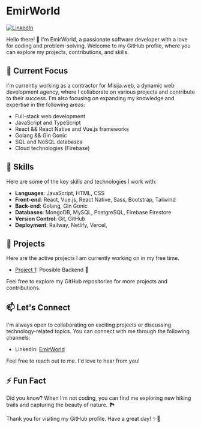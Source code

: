 # EmirWorld

[![LinkedIn](https://img.shields.io/badge/LinkedIn-EmirWorld-blue?style=flat-square&logo=linkedin)](https://www.linkedin.com/in/emirworld/)

Hello there! 👋 I'm EmirWorld, a passionate software developer with a love for coding and problem-solving. Welcome to my GitHub profile, where you can explore my projects, contributions, and skills.

## 🔭 Current Focus
I'm currently working as a contractor for Misija.web, a dynamic web development agency, where I collaborate on various projects and contribute to their success.
I'm also focusing on expanding my knowledge and expertise in the following areas:

- Full-stack web development
- JavaScript and TypeScript
- React && React Native and Vue.js frameworks
- Golang && Gin Gonic
- SQL and NoSQL databases
- Cloud technologies (Firebase)

## 🌱 Skills

Here are some of the key skills and technologies I work with:

- **Languages**: JavaScript, HTML, CSS
- **Front-end**: React, Vue.js, React Native, Sass, Bootstrap, Tailwind
- **Back-end**:  Golang, Gin Gonic
- **Databases**: MongoDB, MySQL, PostgreSQL, Firebase Firestore
- **Version Control**: Git, GitHub
- **Deployment**: Railway, Netlify, Vercel, 

## 🚀 Projects

Here are the active projects I am currently working on in my free time.

- [Project 1](https://github.com/EmirWorld/poosible-backend): Poosible Backend 🌟

Feel free to explore my GitHub repositories for more projects and contributions.

## 📫 Let's Connect

I'm always open to collaborating on exciting projects or discussing technology-related topics. You can connect with me through the following channels:

- LinkedIn: [EmirWorld](https://www.linkedin.com/in/emirworld/)

Feel free to reach out to me. I'd love to hear from you!

## ⚡ Fun Fact

Did you know? When I'm not coding, you can find me exploring new hiking trails and capturing the beauty of nature. 🏞️

Thank you for visiting my GitHub profile. Have a great day! ✨🚀
